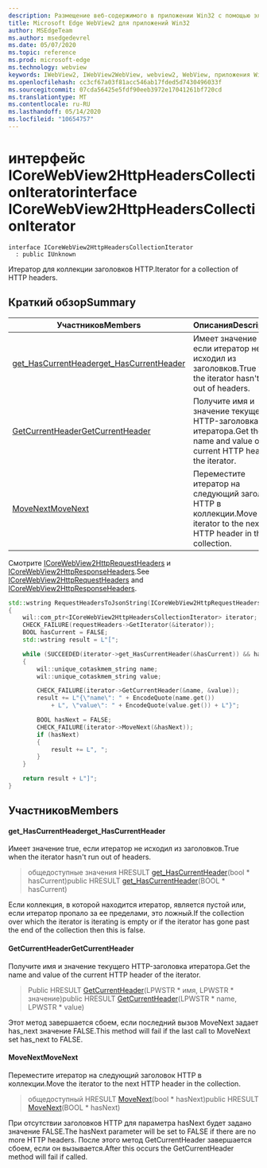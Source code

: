 ```yaml
---
description: Размещение веб-содержимого в приложении Win32 с помощью элемента управления Microsoft Edge WebView2
title: Microsoft Edge WebView2 для приложений Win32
author: MSEdgeTeam
ms.author: msedgedevrel
ms.date: 05/07/2020
ms.topic: reference
ms.prod: microsoft-edge
ms.technology: webview
keywords: IWebView2, IWebView2WebView, webview2, WebView, приложения Win32, Win32, EDGE, ICoreWebView2, ICoreWebView2Controller, элемент управления "веб-браузер", HTML Edge
ms.openlocfilehash: cc3cf67a03f81acc546ab17fded5d7430496033f
ms.sourcegitcommit: 07cda56425e5fdf90eeb3972e17041261bf720cd
ms.translationtype: MT
ms.contentlocale: ru-RU
ms.lasthandoff: 05/14/2020
ms.locfileid: "10654757"
---
```

# <span data-ttu-id="e91c5-104">интерфейс ICoreWebView2HttpHeadersCollectionIterator</span><span class="sxs-lookup"><span data-stu-id="e91c5-104">interface ICoreWebView2HttpHeadersCollectionIterator</span></span> 

```
interface ICoreWebView2HttpHeadersCollectionIterator
  : public IUnknown
```

<span data-ttu-id="e91c5-105">Итератор для коллекции заголовков HTTP.</span><span class="sxs-lookup"><span data-stu-id="e91c5-105">Iterator for a collection of HTTP headers.</span></span>

## <span data-ttu-id="e91c5-106">Краткий обзор</span><span class="sxs-lookup"><span data-stu-id="e91c5-106">Summary</span></span>

 <span data-ttu-id="e91c5-107">Участников</span><span class="sxs-lookup"><span data-stu-id="e91c5-107">Members</span></span>                        | <span data-ttu-id="e91c5-108">Описания</span><span class="sxs-lookup"><span data-stu-id="e91c5-108">Descriptions</span></span>
--------------------------------|---------------------------------------------
[<span data-ttu-id="e91c5-109">get_HasCurrentHeader</span><span class="sxs-lookup"><span data-stu-id="e91c5-109">get_HasCurrentHeader</span></span>](#get_hascurrentheader) | <span data-ttu-id="e91c5-110">Имеет значение true, если итератор не исходил из заголовков.</span><span class="sxs-lookup"><span data-stu-id="e91c5-110">True when the iterator hasn't run out of headers.</span></span>
[<span data-ttu-id="e91c5-111">GetCurrentHeader</span><span class="sxs-lookup"><span data-stu-id="e91c5-111">GetCurrentHeader</span></span>](#getcurrentheader) | <span data-ttu-id="e91c5-112">Получите имя и значение текущего HTTP-заголовка итератора.</span><span class="sxs-lookup"><span data-stu-id="e91c5-112">Get the name and value of the current HTTP header of the iterator.</span></span>
[<span data-ttu-id="e91c5-113">MoveNext</span><span class="sxs-lookup"><span data-stu-id="e91c5-113">MoveNext</span></span>](#movenext) | <span data-ttu-id="e91c5-114">Переместите итератор на следующий заголовок HTTP в коллекции.</span><span class="sxs-lookup"><span data-stu-id="e91c5-114">Move the iterator to the next HTTP header in the collection.</span></span>

<span data-ttu-id="e91c5-115">Смотрите [ICoreWebView2HttpRequestHeaders](icorewebview2httprequestheaders.md) и [ICoreWebView2HttpResponseHeaders](icorewebview2httpresponseheaders.md).</span><span class="sxs-lookup"><span data-stu-id="e91c5-115">See [ICoreWebView2HttpRequestHeaders](icorewebview2httprequestheaders.md) and [ICoreWebView2HttpResponseHeaders](icorewebview2httpresponseheaders.md).</span></span> 
```cpp
std::wstring RequestHeadersToJsonString(ICoreWebView2HttpRequestHeaders* requestHeaders)
{
    wil::com_ptr<ICoreWebView2HttpHeadersCollectionIterator> iterator;
    CHECK_FAILURE(requestHeaders->GetIterator(&iterator));
    BOOL hasCurrent = FALSE;
    std::wstring result = L"[";

    while (SUCCEEDED(iterator->get_HasCurrentHeader(&hasCurrent)) && hasCurrent)
    {
        wil::unique_cotaskmem_string name;
        wil::unique_cotaskmem_string value;

        CHECK_FAILURE(iterator->GetCurrentHeader(&name, &value));
        result += L"{\"name\": " + EncodeQuote(name.get())
            + L", \"value\": " + EncodeQuote(value.get()) + L"}";

        BOOL hasNext = FALSE;
        CHECK_FAILURE(iterator->MoveNext(&hasNext));
        if (hasNext)
        {
            result += L", ";
        }
    }

    return result + L"]";
}
```

## <span data-ttu-id="e91c5-116">Участников</span><span class="sxs-lookup"><span data-stu-id="e91c5-116">Members</span></span>

#### <span data-ttu-id="e91c5-117">get_HasCurrentHeader</span><span class="sxs-lookup"><span data-stu-id="e91c5-117">get_HasCurrentHeader</span></span> 

<span data-ttu-id="e91c5-118">Имеет значение true, если итератор не исходил из заголовков.</span><span class="sxs-lookup"><span data-stu-id="e91c5-118">True when the iterator hasn't run out of headers.</span></span>

> <span data-ttu-id="e91c5-119">общедоступные значения HRESULT [get_HasCurrentHeader](#get_hascurrentheader)(bool \* hasCurrent)</span><span class="sxs-lookup"><span data-stu-id="e91c5-119">public HRESULT [get_HasCurrentHeader](#get_hascurrentheader)(BOOL \* hasCurrent)</span></span>

<span data-ttu-id="e91c5-120">Если коллекция, в которой находится итератор, является пустой или, если итератор пропало за ее пределами, это ложный.</span><span class="sxs-lookup"><span data-stu-id="e91c5-120">If the collection over which the iterator is iterating is empty or if the iterator has gone past the end of the collection then this is false.</span></span>

#### <span data-ttu-id="e91c5-121">GetCurrentHeader</span><span class="sxs-lookup"><span data-stu-id="e91c5-121">GetCurrentHeader</span></span> 

<span data-ttu-id="e91c5-122">Получите имя и значение текущего HTTP-заголовка итератора.</span><span class="sxs-lookup"><span data-stu-id="e91c5-122">Get the name and value of the current HTTP header of the iterator.</span></span>

> <span data-ttu-id="e91c5-123">Public HRESULT [GetCurrentHeader](#getcurrentheader)(LPWSTR \* имя, LPWSTR \* значение)</span><span class="sxs-lookup"><span data-stu-id="e91c5-123">public HRESULT [GetCurrentHeader](#getcurrentheader)(LPWSTR \* name, LPWSTR \* value)</span></span>

<span data-ttu-id="e91c5-124">Этот метод завершается сбоем, если последний вызов MoveNext задает has_next значение FALSE.</span><span class="sxs-lookup"><span data-stu-id="e91c5-124">This method will fail if the last call to MoveNext set has_next to FALSE.</span></span>

#### <span data-ttu-id="e91c5-125">MoveNext</span><span class="sxs-lookup"><span data-stu-id="e91c5-125">MoveNext</span></span> 

<span data-ttu-id="e91c5-126">Переместите итератор на следующий заголовок HTTP в коллекции.</span><span class="sxs-lookup"><span data-stu-id="e91c5-126">Move the iterator to the next HTTP header in the collection.</span></span>

> <span data-ttu-id="e91c5-127">общедоступный HRESULT [MoveNext](#movenext)(bool \* hasNext)</span><span class="sxs-lookup"><span data-stu-id="e91c5-127">public HRESULT [MoveNext](#movenext)(BOOL \* hasNext)</span></span>

<span data-ttu-id="e91c5-128">При отсутствии заголовков HTTP для параметра hasNext будет задано значение FALSE.</span><span class="sxs-lookup"><span data-stu-id="e91c5-128">The hasNext parameter will be set to FALSE if there are no more HTTP headers.</span></span> <span data-ttu-id="e91c5-129">После этого метод GetCurrentHeader завершается сбоем, если он вызывается.</span><span class="sxs-lookup"><span data-stu-id="e91c5-129">After this occurs the GetCurrentHeader method will fail if called.</span></span>

